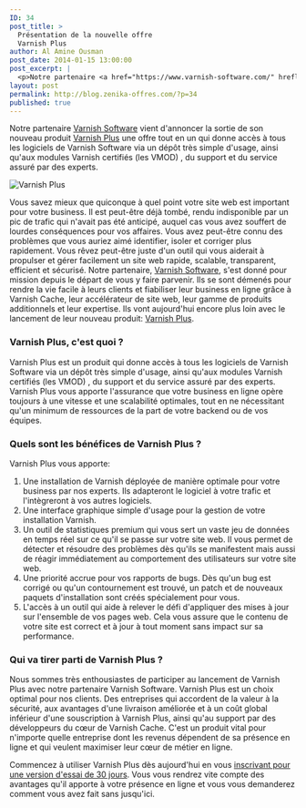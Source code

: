 ```yaml
---
ID: 34
post_title: >
  Présentation de la nouvelle offre
  Varnish Plus
author: Al Amine Ousman
post_date: 2014-01-15 13:00:00
post_excerpt: |
  <p>Notre partenaire <a href="https://www.varnish-software.com/" hreflang="en">Varnish Software</a> vient d'annoncer la sortie de son nouveau produit <a href="https://www.varnish-software.com/what-is-varnish-plus" hreflang="en">Varnish Plus</a> une offre tout en un qui donne accès à tous les logiciels de Varnish Software via un dépôt très simple d'usage, ainsi qu'aux modules Varnish certifiés  (les VMOD) , du support et du service assuré par des experts.</p> <p><img src="/public/Billet_0449/varnish-plus.png" alt="Varnish Plus" style="display:block; margin:0 auto;" /></p>
layout: post
permalink: http://blog.zenika-offres.com/?p=34
published: true
---
```

<p>Notre partenaire <a href="https://www.varnish-software.com/" hreflang="en">Varnish Software</a> vient d'annoncer la sortie de son nouveau produit <a href="https://www.varnish-software.com/what-is-varnish-plus" hreflang="en">Varnish Plus</a> une offre tout en un qui donne accès à tous les logiciels de Varnish Software via un dépôt très simple d'usage, ainsi qu'aux modules Varnish certifiés  (les VMOD) , du support et du service assuré par des experts.</p> <p><img src="/wp-content/uploads/2015/07/varnish-plus.png" alt="Varnish Plus" style="display:block; margin:0 auto;" /></p>
<!--more-->
<p>Vous savez mieux que quiconque à quel point votre site web est important pour votre business. Il est peut-être déjà tombé, rendu indisponible par un pic de trafic qui n'avait pas été anticipé, auquel cas vous avez souffert de lourdes conséquences pour vos affaires. Vous avez peut-être connu des problèmes que vous auriez aimé identifier, isoler et corriger plus rapidement. Vous rêvez peut-être juste d'un outil qui vous aiderait à propulser et gérer facilement un site web rapide, scalable, transparent, efficient et sécurisé. Notre partenaire, <a href="https://www.varnish-software.com/" hreflang="en">Varnish Software</a>, s'est donné pour mission depuis le départ de vous y faire parvenir. Ils se sont démenés pour rendre la vie facile à leurs clients et fiabiliser leur business en ligne grâce à Varnish Cache, leur accélérateur de site web, leur gamme de produits additionnels et leur expertise. Ils vont aujourd'hui encore plus loin avec le lancement de leur nouveau produit: <a href="https://www.varnish-software.com/what-is-varnish-plus" hreflang="en">Varnish Plus</a>.</p> <h3>Varnish Plus, c'est quoi&nbsp;?</h3> <p>Varnish Plus est un produit qui donne accès à tous les logiciels de Varnish Software via un dépôt très simple d'usage, ainsi qu'aux modules Varnish certifiés (les VMOD) , du support et du service assuré par des experts. Varnish Plus vous apporte l'assurance que votre business en ligne opère toujours à une vitesse et une scalabilité optimales, tout en ne nécessitant qu'un minimum de ressources de la part de votre backend ou de vos équipes.</p> <h3>Quels sont les bénéfices de Varnish Plus&nbsp;?</h3> <p>Varnish Plus vous apporte:</p> <ol> <li>Une installation de Varnish déployée de manière optimale pour votre business par nos experts. Ils adapteront le logiciel à votre trafic et l'intègreront à vos autres logiciels.</li> <li>Une interface graphique simple d'usage pour la gestion de votre installation Varnish.</li> <li>Un outil de statistiques premium qui vous sert un vaste jeu de données en temps réel sur ce qu'il se passe sur votre site web. Il vous permet de détecter et résoudre des problèmes dès qu'ils se manifestent mais aussi de réagir immédiatement au comportement des utilisateurs sur votre site web.</li> <li>Une priorité accrue pour vos rapports de bugs. Dès qu'un bug est corrigé ou qu'un contournement est trouvé, un patch et de nouveaux paquets d'installation sont créés spécialement pour vous.</li> <li>L'accès à un outil qui aide à relever le défi d'appliquer des mises à jour sur l'ensemble de vos pages web. Cela vous assure que le contenu de votre site est correct et à jour à tout moment sans impact sur sa performance.</li> </ol> <h3>Qui va tirer parti de Varnish Plus&nbsp;?</h3> <p>Nous sommes très enthousiastes de participer au lancement de Varnish Plus avec notre partenaire Varnish Software. Varnish Plus est un choix optimal pour nos clients. Des entreprises qui accordent de la valeur à la sécurité, aux avantages d'une livraison améliorée et à un coût global inférieur d'une souscription à Varnish Plus, ainsi qu'au support par des développeurs du cœur de Varnish Cache. C'est un produit vital pour n'importe quelle entreprise dont les revenus dépendent de sa présence en ligne et qui veulent maximiser leur cœur de métier en ligne.</p> <p>Commencez à utiliser Varnish Plus dès aujourd'hui en vous <a href="https://www.varnish-software.com/" hreflang="en">inscrivant pour une version d'essai de 30 jours</a>. Vous vous rendrez vite compte des avantages qu'il apporte à votre présence en ligne et vous vous demanderez comment vous avez fait sans jusqu'ici.</p>